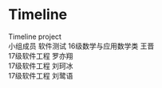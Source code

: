 # Timeline
 Timeline project  
 小组成员  软件测试
16级数学与应用数学类 王晋  
17级软件工程 罗亦翔  
17级软件工程 刘珂冰  
17级软件工程 刘鹭语  


